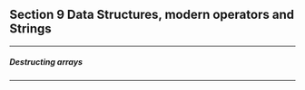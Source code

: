 <h2>Section 9 Data Structures, modern operators and Strings</h2>

---

<h5>Destructing arrays</h5>

---

